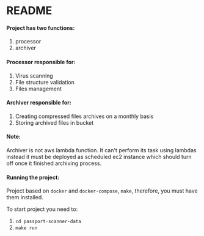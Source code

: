 # README


#### Project has two functions:
1. processor
2. archiver


#### Processor responsible for:
1. Virus scanning
2. File structure validation
3. Files management

#### Archiver responsible for:
1. Creating compressed files archives on a monthly basis
2. Storing archived files in bucket


#### Note:
Archiver is not aws lambda function. It can't perform its task using lambdas instead it must be deployed as scheduled ec2 instance which should turn off once it finished archiving process.

#### Running the project:
Project based on `docker` and `docker-compose`, `make`, therefore, you must have them installed.

To start project you need to:
1. `cd passport-scanner-data`
2. `make run`
